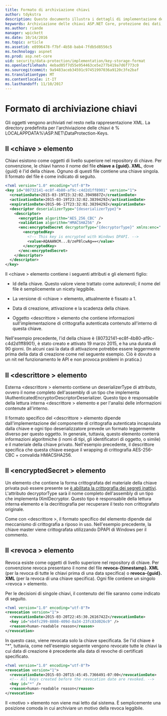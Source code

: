 ```yaml
---
title: Formato di archiviazione chiavi
author: tdykstra
description: Questo documento illustra i dettagli di implementazione del formato di archiviazione chiavi di protezione di dati ASP.NET Core.
keywords: Archiviazione delle chiavi ASP.NET Core, protezione dei dati,
ms.author: riande
manager: wpickett
ms.date: 10/14/2016
ms.topic: article
ms.assetid: e8996478-f7bf-4b58-bab4-7fdb5d8556c5
ms.technology: aspnet
ms.prod: asp.net-core
uid: security/data-protection/implementation/key-storage-format
ms.openlocfilehash: 4ebad05f7d55e954463ce5e277b419a7d6f773c0
ms.sourcegitcommit: 9a9483aceb34591c97451997036a9120c3fe2baf
ms.translationtype: MT
ms.contentlocale: it-IT
ms.lasthandoff: 11/10/2017
---
```

# <a name="key-storage-format"></a>Formato di archiviazione chiavi

<a name="data-protection-implementation-key-storage-format"></a>

Gli oggetti vengono archiviati nel resto nella rappresentazione XML. La directory predefinita per l'archiviazione delle chiavi è % LOCALAPPDATA%\ASP.NET\DataProtection-Keys\.

## <a name="the-key-element"></a>Il \<chiave > elemento

Chiavi esistono come oggetti di livello superiore nel repository di chiave. Per convenzione, le chiavi hanno il nome del file **chiave a {guid}. XML**, dove {guid} è l'id della chiave. Ognuno di questi file contiene una chiave singola. Il formato del file è come indicato di seguito.

```xml
<?xml version="1.0" encoding="utf-8"?>
<key id="80732141-ec8f-4b80-af9c-c4d2d1ff8901" version="1">
  <creationDate>2015-03-19T23:32:02.3949887Z</creationDate>
  <activationDate>2015-03-19T23:32:02.3839429Z</activationDate>
  <expirationDate>2015-06-17T23:32:02.3839429Z</expirationDate>
  <descriptor deserializerType="{deserializerType}">
    <descriptor>
      <encryption algorithm="AES_256_CBC" />
      <validation algorithm="HMACSHA256" />
      <enc:encryptedSecret decryptorType="{decryptorType}" xmlns:enc="...">
        <encryptedKey>
          <!-- This key is encrypted with Windows DPAPI. -->
          <value>AQAAANCM...8/zeP8lcwAg==</value>
        </encryptedKey>
      </enc:encryptedSecret>
    </descriptor>
  </descriptor>
</key>
```

Il \<chiave > elemento contiene i seguenti attributi e gli elementi figlio:

* Id della chiave. Questo valore viene trattato come autorevoli; il nome del file è semplicemente un nicety leggibile.

* La versione di \<chiave > elemento, attualmente è fissato a 1.

* Data di creazione, attivazione e la scadenza della chiave.

* Oggetto \<descrittore > elemento che contiene informazioni sull'implementazione di crittografia autenticata contenuto all'interno di questa chiave.

Nell'esempio precedente, l'id della chiave è {80732141-ec8f-4b80-af9c-c4d2d1ff8901}, è stato creato e attivato 19 marzo 2015, e ha una durata di 90 giorni. (In alcuni casi la data di attivazione potrebbe essere leggermente prima della data di creazione come nel seguente esempio. Ciò è dovuto a un nit nel funzionamento le API e non provoca problemi in pratica.)

## <a name="the-descriptor-element"></a>Il \<descrittore > elemento

Esterna \<descrittore > elemento contiene un deserializerType di attributo, ovvero il nome completo dell'assembly di un tipo che implementa IAuthenticatedEncryptorDescriptorDeserializer. Questo tipo è responsabile della lettura interna \<descrittore > elemento e per l'analisi delle informazioni contenute all'interno.

Il formato specifico del \<descrittore > elemento dipende dall'implementazione del componente di crittografia autenticata incapsulata dalla chiave e ogni tipo deserializzatore prevede un formato leggermente diverso per questo oggetto. In generale, tuttavia, questo elemento conterrà informazioni algoritmiche (i nomi di tipi, gli identificatori di oggetto, o simile) e il materiale della chiave privato. Nell'esempio precedente, il descrittore specifica che questa chiave esegue il wrapping di crittografia AES-256-CBC + convalida HMACSHA256.

## <a name="the-encryptedsecret-element"></a>Il \<encryptedSecret > elemento

Un <encryptedSecret> elemento che contiene la forma crittografata del materiale della chiave privata può essere presente se [è abilitata la crittografia dei segreti inattivi](key-encryption-at-rest.md#data-protection-implementation-key-encryption-at-rest). L'attributo decryptorType sarà il nome completo dell'assembly di un tipo che implementa IXmlDecryptor. Questo tipo è responsabile della lettura interna <encryptedKey> elemento e la decrittografia per recuperare il testo non crittografato originale.

Come con \<descrittore >, il formato specifico del <encryptedSecret> elemento dipende dal meccanismo di crittografia a riposo in uso. Nell'esempio precedente, la chiave master viene crittografata utilizzando DPAPI di Windows per il commento.

## <a name="the-revocation-element"></a>Il \<revoca > elemento

Revoca esiste come oggetti di livello superiore nel repository di chiave. Per convenzione revoca presentano il nome del file **revoca-{timestamp}. XML** (per la revoca di tutte le chiavi prima di una data specifica) o **revoca-{guid}. XML** (per la revoca di una chiave specifica). Ogni file contiene un singolo \<revoca > elemento.

Per le decisioni di singole chiavi, il contenuto del file saranno come indicato di seguito.

```xml
<?xml version="1.0" encoding="utf-8"?>
<revocation version="1">
  <revocationDate>2015-03-20T22:45:30.2616742Z</revocationDate>
  <key id="eb4fc299-8808-409d-8a34-23fc83d026c9" />
  <reason>human-readable reason</reason>
</revocation>
```

In questo caso, viene revocata solo la chiave specificata. Se l'id chiave è "*", tuttavia, come nell'esempio seguente vengono revocate tutte le chiavi la cui data di creazione è precedente alla data di revoche di certificati specificato.

```xml
<?xml version="1.0" encoding="utf-8"?>
<revocation version="1">
  <revocationDate>2015-03-20T15:45:45.7366491-07:00</revocationDate>
  <!-- All keys created before the revocation date are revoked. -->
  <key id="*" />
  <reason>human-readable reason</reason>
</revocation>
```

Il \<motivo > elemento non viene mai letto dal sistema. È semplicemente una posizione comoda in cui archiviare un motivo della revoca leggibile.
